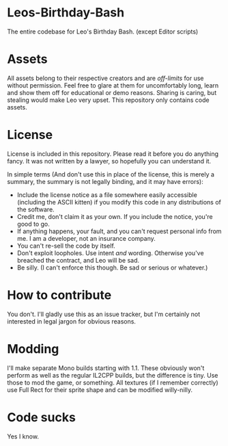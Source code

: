 # Leos-Birthday-Bash
The entire codebase for Leo's Birthday Bash. (except Editor scripts)

# Assets
All assets belong to their respective creators and are *off-limits* for use without permission. Feel free to glare at them for uncomfortably long, learn and show them off for educational or demo reasons. Sharing is caring, but stealing would make Leo very upset.
This repository only contains code assets.

# License
License is included in this repository. Please read it before you do anything fancy.
It was not written by a lawyer, so hopefully you can understand it.

In simple terms (And don't use this in place of the license, this is merely a summary, the summary is not legally binding, and it may have errors):
- Include the license notice as a file somewhere easily accessible (including the ASCII kitten) if you modify this code in any distributions of the software.
- Credit me, don't claim it as your own. If you include the notice, you're good to go.
- If anything happens, your fault, and you can't request personal info from me. I am a developer, not an insurance company.
- You can't re-sell the code by itself.
- Don't exploit loopholes. Use intent *and* wording. Otherwise you've breached the contract, and Leo will be sad.
- Be silly. (I can't enforce this though. Be sad or serious or whatever.)

# How to contribute
You don't. I'll gladly use this as an issue tracker, but I'm certainly not interested in legal jargon for obvious reasons.

# Modding
I'll make separate Mono builds starting with 1.1.
These obviously won't perform as well as the regular IL2CPP builds, but the difference is tiny.
Use those to mod the game, or something.
All textures (if I remember correctly) use Full Rect for their sprite shape and can be modified willy-nilly.

# Code sucks
Yes I know.
